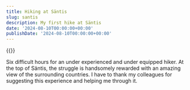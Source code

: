```yaml
---
title: Hiking at Säntis
slug: santis
description: My first hike at Säntis
date: '2024-08-10T00:00:00+00:00'
publishDate: '2024-08-10T00:00:00+00:00'
---
```


<!-- thumbnail path must be absolute to be seen in the parent page -->
{{<image source="/post/santis/thumbnail.jpg" description="The view from the top of Säntis">}}

<!-- reading time is evaluated automatically measuring the following text -->
Six difficult hours for an under experienced and under equipped hiker. At the top of Säntis,
the struggle is handsomely rewarded with an amazing view of the surrounding countries. I have
to thank my colleagues for suggesting this experience and helping me through it.